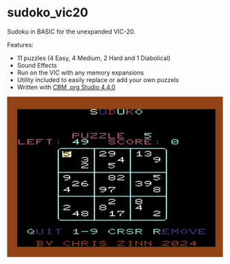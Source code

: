 # sudoko_vic20

Sudoku in BASIC for the unexpanded VIC-20.

Features:
* 11 puzzles (4 Easy, 4 Medium, 2 Hard and 1 Diabolical)
* Sound Effects
* Run on the VIC with any memory expansions
* Utility included to easily replace or add your own puzzels
* Written with [CBM .prg Studio 4.4.0](https://www.ajordison.co.uk/)

![Screen Shot](screenshot.png)
